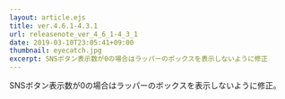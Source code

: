 ```yaml
---
layout: article.ejs
title: ver.4.6.1-4.3.1
url: releasenote_ver_4_6_1-4_3_1
date: 2019-03-10T23:05:41+09:00
thumbnail: eyecatch.jpg
excerpt: SNSボタン表示数が0の場合はラッパーのボックスを表示しないように修正
---
```


SNSボタン表示数が0の場合はラッパーのボックスを表示しないように修正。